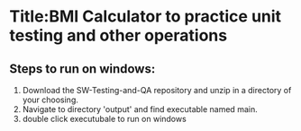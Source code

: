 # Title:BMI Calculator to practice unit testing and other operations

## Steps to run on windows:
1. Download the SW-Testing-and-QA repository and unzip in a directory of your choosing. 
2. Navigate to directory 'output' and find executable named main.
3. double click executubale to run on windows
